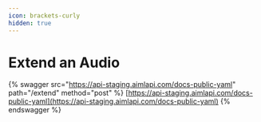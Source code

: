 ```yaml
---
icon: brackets-curly
hidden: true
---
```


# Extend an Audio

{% swagger src="https://api-staging.aimlapi.com/docs-public-yaml" path="/extend" method="post" %}
[https://api-staging.aimlapi.com/docs-public-yaml](https://api-staging.aimlapi.com/docs-public-yaml)
{% endswagger %}
